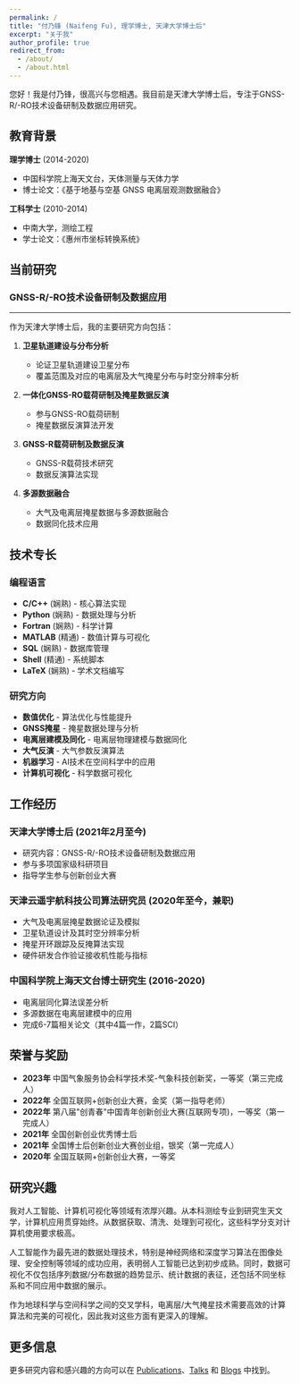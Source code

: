 ```yaml
---
permalink: /
title: "付乃锋 (Naifeng Fu), 理学博士, 天津大学博士后"
excerpt: "关于我"
author_profile: true
redirect_from: 
  - /about/
  - /about.html
---
```


您好！我是付乃锋，很高兴与您相遇。我目前是天津大学博士后，专注于GNSS-R/-RO技术设备研制及数据应用研究。

## 教育背景

**理学博士** (2014-2020)
- 中国科学院上海天文台，天体测量与天体力学
- 博士论文：《基于地基与空基 GNSS 电离层观测数据融合》

**工科学士** (2010-2014)
- 中南大学，测绘工程
- 学士论文：《惠州市坐标转换系统》

## 当前研究

### GNSS-R/-RO技术设备研制及数据应用
---
作为天津大学博士后，我的主要研究方向包括：

1. **卫星轨道建设与分布分析**
   - 论证卫星轨道建设卫星分布
   - 覆盖范围及对应的电离层及大气掩星分布与时空分辨率分析

2. **一体化GNSS-RO载荷研制及掩星数据反演**
   - 参与GNSS-RO载荷研制
   - 掩星数据反演算法开发

3. **GNSS-R载荷研制及数据反演**
   - GNSS-R载荷技术研究
   - 数据反演算法实现

4. **多源数据融合**
   - 大气及电离层掩星数据与多源数据融合
   - 数据同化技术应用

## 技术专长

### 编程语言
- **C/C++** (娴熟) - 核心算法实现
- **Python** (娴熟) - 数据处理与分析
- **Fortran** (娴熟) - 科学计算
- **MATLAB** (精通) - 数值计算与可视化
- **SQL** (娴熟) - 数据库管理
- **Shell** (精通) - 系统脚本
- **LaTeX** (娴熟) - 学术文档编写

### 研究方向
- **数值优化** - 算法优化与性能提升
- **GNSS掩星** - 掩星数据处理与分析
- **电离层建模及同化** - 电离层物理建模与数据同化
- **大气反演** - 大气参数反演算法
- **机器学习** - AI技术在空间科学中的应用
- **计算机可视化** - 科学数据可视化

## 工作经历

### 天津大学博士后 (2021年2月至今)
- 研究内容：GNSS-R/-RO技术设备研制及数据应用
- 参与多项国家级科研项目
- 指导学生参与创新创业大赛

### 天津云遥宇航科技公司算法研究员 (2020年至今，兼职)
- 大气及电离层掩星数据论证及模拟
- 卫星轨道设计及其时空分辨率分析
- 掩星开环跟踪及反掩算法实现
- 硬件研发合作验证接收机性能与指标

### 中国科学院上海天文台博士研究生 (2016-2020)
- 电离层同化算法误差分析
- 多源数据在电离层建模中的应用
- 完成6-7篇相关论文（其中4篇一作，2篇SCI）

## 荣誉与奖励

- **2023年** 中国气象服务协会科学技术奖-气象科技创新奖，一等奖（第三完成人）
- **2022年** 全国互联网+创新创业大赛，金奖（第一指导老师）
- **2022年** 第八届"创青春"中国青年创新创业大赛(互联网专项)，一等奖（第一完成人）
- **2021年** 全国创新创业优秀博士后
- **2021年** 全国博士后创新创业大赛创业组，银奖（第一完成人）
- **2020年** 全国互联网+创新创业大赛，一等奖

## 研究兴趣

我对人工智能、计算机可视化等领域有浓厚兴趣。从本科测绘专业到研究生天文学，计算机应用贯穿始终。从数据获取、清洗、处理到可视化，这些科学分支对计算机使用要求极高。

人工智能作为最先进的数据处理技术，特别是神经网络和深度学习算法在图像处理、安全控制等领域的成功应用，表明弱人工智能已达到初步成熟。同时，数据可视化不仅包括序列数据/分布数据的趋势显示、统计数据的表征，还包括不同坐标系和不同应用中数据的展示。

作为地球科学与空间科学之间的交叉学科，电离层/大气掩星技术需要高效的计算算法和完美的可视化，因此我对这些方面有更深入的理解。

## 更多信息

更多研究内容和感兴趣的方向可以在 [Publications](https://mapoet.github.io/publications)、[Talks](https://mapoet.github.io/talks) 和 [Blogs](https://mapoet.github.io/year-archive/) 中找到。

